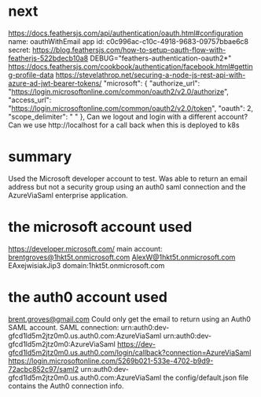 # next 
https://docs.feathersjs.com/api/authentication/oauth.html#configuration
name: oauthWithEmail
app id: c0c996ac-c10c-4918-9683-09757bbae6c8
secret:
https://blog.feathersjs.com/how-to-setup-oauth-flow-with-featherjs-522bdecb10a8
DEBUG="feathers-authentication-oauth2*"
https://docs.feathersjs.com/cookbook/authentication/facebook.html#getting-profile-data
https://stevelathrop.net/securing-a-node-js-rest-api-with-azure-ad-jwt-bearer-tokens/
  "microsoft": {
    "authorize_url": "https://login.microsoftonline.com/common/oauth2/v2.0/authorize",
    "access_url": "https://login.microsoftonline.com/common/oauth2/v2.0/token",
    "oauth": 2,
    "scope_delimiter": " "
  },
Can we logout and login with a different account?
Can we use http://localhost for a call back when this is deployed to k8s

# summary
Used the Microsoft developer account to test.
Was able to return an email address but not a security group using an auth0 saml connection and the AzureViaSaml enterprise application.

# the microsoft account used
https://developer.microsoft.com/
main account: brentgroves@1hkt5t.onmicrosoft.com
AlexW@1hkt5t.onmicrosoft.com
EAxejwisiakJip3
domain:1hkt5t.onmicrosoft.com
# the auth0 account used
brent.groves@gmail.com
Could only get the email to return using an Auth0 SAML account.
SAML connection: urn:auth0:dev-gfcd1ld5m2jtz0m0.us.auth0.com:AzureViaSaml
urn:auth0:dev-gfcd1ld5m2jtz0m0:AzureViaSaml
https://dev-gfcd1ld5m2jtz0m0.us.auth0.com/login/callback?connection=AzureViaSaml
https://login.microsoftonline.com/5269b021-533e-4702-b9d9-72acbc852c97/saml2
urn:auth0:dev-gfcd1ld5m2jtz0m0.us.auth0.com:AzureViaSaml
the config/default.json file contains the Auth0 connection info.
